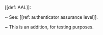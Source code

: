 [[def: AAL]]:

~ See: [[ref: authenticator assurance level]].

~ This is an addition, for testing purposes.
